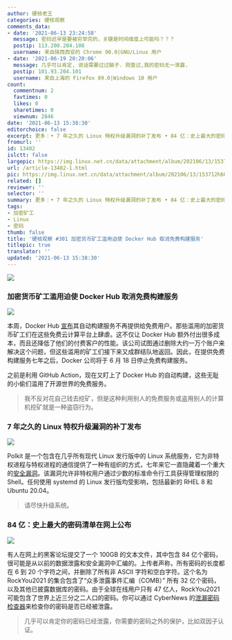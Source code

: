 ```yaml
---
author: 硬核老王
categories: 硬核观察
comments_data:
- date: '2021-06-13 23:24:58'
  message: 密码迟早是要被穷举完的，关键是时间维度上可能吗？？？
  postip: 113.200.204.108
  username: 来自陕西西安的 Chrome 90.0|GNU/Linux 用户
- date: '2021-06-19 20:20:06'
  message: 几乎可以肯定, 说话需要过过脑子. 刚查过,我的密码无一泄露.
  postip: 101.93.204.101
  username: 来自上海的 Firefox 89.0|Windows 10 用户
count:
  commentnum: 2
  favtimes: 0
  likes: 0
  sharetimes: 0
  viewnum: 2846
date: '2021-06-13 15:38:30'
editorchoice: false
excerpt: 更多：• 7 年之久的 Linux 特权升级漏洞的补丁发布 • 84 亿：史上最大的密码清单在网上公布
fromurl: ''
id: 13482
islctt: false
largepic: https://img.linux.net.cn/data/attachment/album/202106/13/153712h60tzktzy2b6bbb2.jpg
url: /article-13482-1.html
pic: https://img.linux.net.cn/data/attachment/album/202106/13/153712h60tzktzy2b6bbb2.jpg.thumb.jpg
related: []
reviewer: ''
selector: ''
summary: 更多：• 7 年之久的 Linux 特权升级漏洞的补丁发布 • 84 亿：史上最大的密码清单在网上公布
tags:
- 加密矿工
- Linux
- 密码
thumb: false
title: '硬核观察 #301 加密货币矿工滥用迫使 Docker Hub 取消免费构建服务'
titlepic: true
translator: ''
updated: '2021-06-13 15:38:30'
---
```


![](https://img.linux.net.cn/data/attachment/album/202106/13/153712h60tzktzy2b6bbb2.jpg)


### 加密货币矿工滥用迫使 Docker Hub 取消免费构建服务


![](https://img.linux.net.cn/data/attachment/album/202106/13/153732afoo89q4ol4im9lo.jpg)


本周，Docker Hub [宣布](https://www.docker.com/blog/changes-to-docker-hub-autobuilds/)其自动构建服务不再提供给免费用户。那些滥用的加密货币矿工们在这些免费云计算平台上肆虐。这不仅让 Docker Hub 额外付出很多成本，而且还降低了他们的付费客户的性能。该公司试图通过删除大约一万个账户来解决这个问题，但这些滥用的矿工们接下来又成群结队地返回。因此，在提供免费构建服务七年之后，Docker 公司将于 6 月 18 日停止免费构建服务。


之前是利用 GitHub Action，现在又盯上了 Docker Hub 的自动构建，这些无耻的小偷们滥用了开源世界的免费服务。



> 
> 我不反对花自己钱去挖矿，但是这种利用别人的免费服务或盗用别人的计算机挖矿就是一种盗窃行为。
> 
> 
> 


### 7 年之久的 Linux 特权升级漏洞的补丁发布


![](https://img.linux.net.cn/data/attachment/album/202106/13/153752gjwbjjrksjv48nwn.jpg)


Polkit 是一个包含在几乎所有现代 Linux 发行版中的 Linux 系统服务，它为非特权进程与特权进程的通信提供了一种有组织的方式，七年来它一直隐藏着一个重大的[安全漏洞](https://github.blog/2021-06-10-privilege-escalation-polkit-root-on-linux-with-bug/)。该漏洞允许非特权用户通过少数的标准命令行工具获得管理权限的 Shell。任何使用 systemd 的 Linux 发行版均受影响，包括最新的 RHEL 8 和 Ubuntu 20.04。



> 
> 请尽快升级系统。
> 
> 
> 


### 84 亿：史上最大的密码清单在网上公布


![](https://img.linux.net.cn/data/attachment/album/202106/13/153809sjqqyt00u93lu3ul.jpg)


有人在网上的黑客论坛提交了一个 100GB 的文本文件，其中包含 84 亿个密码，很可能是从以前的数据泄露和安全漏洞中汇编的。上传者声称，所有密码的长度都在 6 到 20 个字符之间，并删除了所有非 ASCII 字符和空白字符。这个名为 RockYou2021 的集合包含了“众多泄露事件汇编（COMB）” 所有 32 亿个密码，以及其他已披露数据库的密码。由于全球在线用户只有 47 亿人，RockYou2021 可能包含了世界上近三分之二人口的密码。你可以通过 CyberNews 的[泄漏密码检查器](https://cybernews.com/password-leak-check/)来检查你的密码是否已经被泄露。



> 
> 几乎可以肯定你的密码已经泄露，你需要的密码之外的保护，比如双因子认证。
> 
> 
>